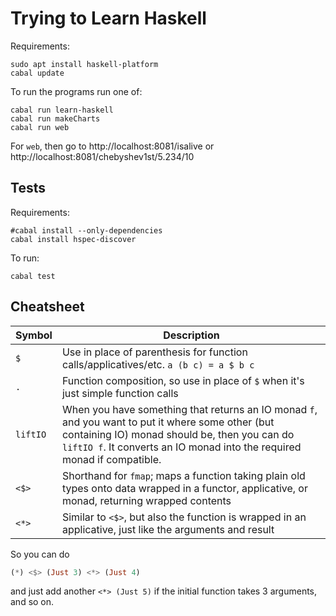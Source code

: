 # Trying to Learn Haskell

Requirements:

    sudo apt install haskell-platform
    cabal update

To run the programs run one of:

    cabal run learn-haskell
    cabal run makeCharts
    cabal run web

For `web`, then go to http://localhost:8081/isalive or
http://localhost:8081/chebyshev1st/5.234/10

## Tests

Requirements:

    #cabal install --only-dependencies
    cabal install hspec-discover

To run:

    cabal test

## Cheatsheet

| Symbol         | Description                      |
| -------------- | -------------------------------- |
| `$`            | Use in place of parenthesis for function calls/applicatives/etc. `a (b c) = a $ b c` |
| `.`            | Function composition, so use in place of `$` when it's just simple function calls |
| `liftIO`       | When you have something that returns an IO monad `f`, and you want to put it where some other (but containing IO) monad should be, then you can do `liftIO f`. It converts an IO monad into the required monad if compatible. |
| `<$>`          | Shorthand for `fmap`; maps a function taking plain old types onto data wrapped in a functor, applicative, or monad, returning wrapped contents |
| `<*>`          | Similar to `<$>`, but also the function is wrapped in an applicative, just like the arguments and result |

So you can do 

```haskell
(*) <$> (Just 3) <*> (Just 4)
```

and just add another `<*> (Just 5)` if the initial function takes 3 arguments,
and so on.
